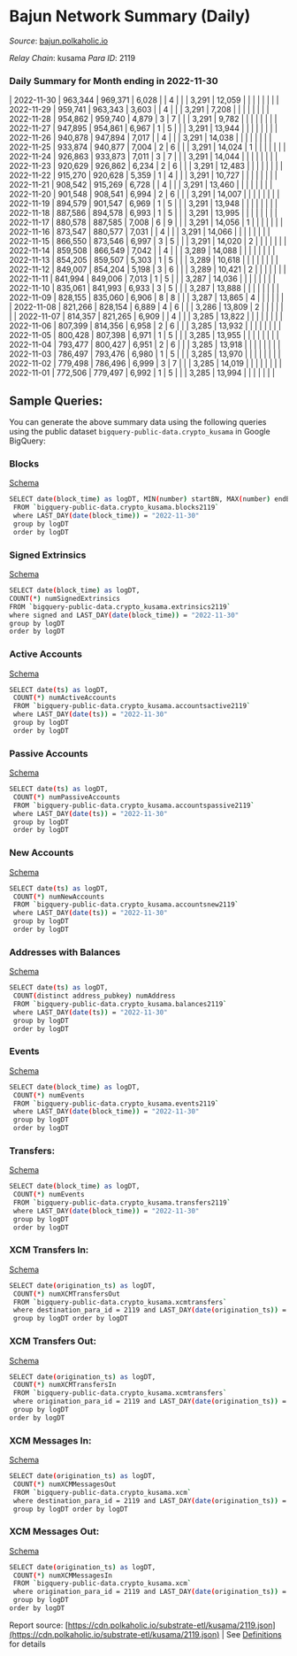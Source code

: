 # Bajun Network Summary (Daily)

_Source_: [bajun.polkaholic.io](https://bajun.polkaholic.io)

*Relay Chain*: kusama
*Para ID*: 2119



### Daily Summary for Month ending in 2022-11-30


| 2022-11-30 | 963,344 | 969,371 | 6,028 |  | 4 |  |  | 3,291 | 12,059 |   |   |   |  |  |  |
| 2022-11-29 | 959,741 | 963,343 | 3,603 |  | 4 |  |  | 3,291 | 7,208 |   |   |   |  |  |  |
| 2022-11-28 | 954,862 | 959,740 | 4,879 | 3 | 7 |  |  | 3,291 | 9,782 |   |   |   |  |  |  |
| 2022-11-27 | 947,895 | 954,861 | 6,967 | 1 | 5 |  |  | 3,291 | 13,944 |   |   |   |  |  |  |
| 2022-11-26 | 940,878 | 947,894 | 7,017 |  | 4 |  |  | 3,291 | 14,038 |   |   |   |  |  |  |
| 2022-11-25 | 933,874 | 940,877 | 7,004 | 2 | 6 |  |  | 3,291 | 14,024 | 1  |   |   |  |  |  |
| 2022-11-24 | 926,863 | 933,873 | 7,011 | 3 | 7 |  |  | 3,291 | 14,044 |   |   |   |  |  |  |
| 2022-11-23 | 920,629 | 926,862 | 6,234 | 2 | 6 |  |  | 3,291 | 12,483 |   |   |   |  |  |  |
| 2022-11-22 | 915,270 | 920,628 | 5,359 | 1 | 4 |  |  | 3,291 | 10,727 |   |   |   |  |  |  |
| 2022-11-21 | 908,542 | 915,269 | 6,728 |  | 4 |  |  | 3,291 | 13,460 |   |   |   |  |  |  |
| 2022-11-20 | 901,548 | 908,541 | 6,994 | 2 | 6 |  |  | 3,291 | 14,007 |   |   |   |  |  |  |
| 2022-11-19 | 894,579 | 901,547 | 6,969 | 1 | 5 |  |  | 3,291 | 13,948 |   |   |   |  |  |  |
| 2022-11-18 | 887,586 | 894,578 | 6,993 | 1 | 5 |  |  | 3,291 | 13,995 |   |   |   |  |  |  |
| 2022-11-17 | 880,578 | 887,585 | 7,008 | 6 | 9 |  |  | 3,291 | 14,056 | 1  |   |   |  |  |  |
| 2022-11-16 | 873,547 | 880,577 | 7,031 |  | 4 |  |  | 3,291 | 14,066 |   |   |   |  |  |  |
| 2022-11-15 | 866,550 | 873,546 | 6,997 | 3 | 5 |  |  | 3,291 | 14,020 | 2  |   |   |  |  |  |
| 2022-11-14 | 859,508 | 866,549 | 7,042 |  | 4 |  |  | 3,289 | 14,088 |   |   |   |  |  |  |
| 2022-11-13 | 854,205 | 859,507 | 5,303 | 1 | 5 |  |  | 3,289 | 10,618 |   |   |   |  |  |  |
| 2022-11-12 | 849,007 | 854,204 | 5,198 | 3 | 6 |  |  | 3,289 | 10,421 | 2  |   |   |  |  |  |
| 2022-11-11 | 841,994 | 849,006 | 7,013 | 1 | 5 |  |  | 3,287 | 14,036 |   |   |   |  |  |  |
| 2022-11-10 | 835,061 | 841,993 | 6,933 | 3 | 5 |  |  | 3,287 | 13,888 |   |   |   |  |  |  |
| 2022-11-09 | 828,155 | 835,060 | 6,906 | 8 | 8 |  |  | 3,287 | 13,865 | 4  |   |   |  |  |  |
| 2022-11-08 | 821,266 | 828,154 | 6,889 | 4 | 6 |  |  | 3,286 | 13,809 | 2  |   |   |  |  |  |
| 2022-11-07 | 814,357 | 821,265 | 6,909 |  | 4 |  |  | 3,285 | 13,822 |   |   |   |  |  |  |
| 2022-11-06 | 807,399 | 814,356 | 6,958 | 2 | 6 |  |  | 3,285 | 13,932 |   |   |   |  |  |  |
| 2022-11-05 | 800,428 | 807,398 | 6,971 | 1 | 5 |  |  | 3,285 | 13,955 |   |   |   |  |  |  |
| 2022-11-04 | 793,477 | 800,427 | 6,951 | 2 | 6 |  |  | 3,285 | 13,918 |   |   |   |  |  |  |
| 2022-11-03 | 786,497 | 793,476 | 6,980 | 1 | 5 |  |  | 3,285 | 13,970 |   |   |   |  |  |  |
| 2022-11-02 | 779,498 | 786,496 | 6,999 | 3 | 7 |  |  | 3,285 | 14,019 |   |   |   |  |  |  |
| 2022-11-01 | 772,506 | 779,497 | 6,992 | 1 | 5 |  |  | 3,285 | 13,994 |   |   |   |  |  |  |

## Sample Queries:
You can generate the above summary data using the following queries using the public dataset `bigquery-public-data.crypto_kusama` in Google BigQuery:


### Blocks 

[Schema](https://github.com/colorfulnotion/substrate-etl/blob/main/schema/blocks.json)

```bash
SELECT date(block_time) as logDT, MIN(number) startBN, MAX(number) endBN, COUNT(*) numBlocks 
 FROM `bigquery-public-data.crypto_kusama.blocks2119`  
 where LAST_DAY(date(block_time)) = "2022-11-30" 
 group by logDT 
 order by logDT
```

### Signed Extrinsics 

[Schema](https://github.com/colorfulnotion/substrate-etl/blob/main/schema/extrinsics.json)

```bash
SELECT date(block_time) as logDT, 
COUNT(*) numSignedExtrinsics 
FROM `bigquery-public-data.crypto_kusama.extrinsics2119`  
where signed and LAST_DAY(date(block_time)) = "2022-11-30" 
group by logDT 
order by logDT
```

### Active Accounts 

[Schema](https://github.com/colorfulnotion/substrate-etl/blob/main/schema/accountsactive.json)

```bash
SELECT date(ts) as logDT, 
 COUNT(*) numActiveAccounts 
 FROM `bigquery-public-data.crypto_kusama.accountsactive2119` 
 where LAST_DAY(date(ts)) = "2022-11-30" 
 group by logDT 
 order by logDT
```

### Passive Accounts 

[Schema](https://github.com/colorfulnotion/substrate-etl/blob/main/schema/accountspassive.json)

```bash
SELECT date(ts) as logDT, 
 COUNT(*) numPassiveAccounts 
 FROM `bigquery-public-data.crypto_kusama.accountspassive2119` 
 where LAST_DAY(date(ts)) = "2022-11-30" 
 group by logDT 
 order by logDT
```

### New Accounts 

[Schema](https://github.com/colorfulnotion/substrate-etl/blob/main/schema/accountsnew.json)

```bash
SELECT date(ts) as logDT, 
 COUNT(*) numNewAccounts 
 FROM `bigquery-public-data.crypto_kusama.accountsnew2119` 
 where LAST_DAY(date(ts)) = "2022-11-30" 
 group by logDT
 order by logDT
```

### Addresses with Balances 

[Schema](https://github.com/colorfulnotion/substrate-etl/blob/main/schema/balances.json)

```bash
SELECT date(ts) as logDT,
 COUNT(distinct address_pubkey) numAddress 
 FROM `bigquery-public-data.crypto_kusama.balances2119` 
 where LAST_DAY(date(ts)) = "2022-11-30" 
 group by logDT 
 order by logDT
```

### Events 

[Schema](https://github.com/colorfulnotion/substrate-etl/blob/main/schema/events.json)

```bash
SELECT date(block_time) as logDT, 
 COUNT(*) numEvents 
 FROM `bigquery-public-data.crypto_kusama.events2119` 
 where LAST_DAY(date(block_time)) = "2022-11-30" 
 group by logDT 
 order by logDT
```

### Transfers:

[Schema](https://github.com/colorfulnotion/substrate-etl/blob/main/schema/transfers.json)

```bash
SELECT date(block_time) as logDT, 
 COUNT(*) numEvents 
 FROM `bigquery-public-data.crypto_kusama.transfers2119` 
 where LAST_DAY(date(block_time)) = "2022-11-30" 
 group by logDT 
 order by logDT
```

### XCM Transfers In: 

[Schema](https://github.com/colorfulnotion/substrate-etl/blob/main/schema/xcmtransfers.json)

```bash
SELECT date(origination_ts) as logDT, 
 COUNT(*) numXCMTransfersOut 
 FROM `bigquery-public-data.crypto_kusama.xcmtransfers` 
 where destination_para_id = 2119 and LAST_DAY(date(origination_ts)) = "2022-11-30" 
 group by logDT order by logDT
```

### XCM Transfers Out: 

[Schema](https://github.com/colorfulnotion/substrate-etl/blob/main/schema/xcmtransfers.json)

```bash
SELECT date(origination_ts) as logDT, 
 COUNT(*) numXCMTransfersIn 
 FROM `bigquery-public-data.crypto_kusama.xcmtransfers` 
 where origination_para_id = 2119 and LAST_DAY(date(origination_ts)) = "2022-11-30" 
 group by logDT 
order by logDT
```

### XCM Messages In: 

[Schema](https://github.com/colorfulnotion/substrate-etl/blob/main/schema/xcm.json)

```bash
SELECT date(origination_ts) as logDT, 
 COUNT(*) numXCMMessagesOut 
 FROM `bigquery-public-data.crypto_kusama.xcm` 
 where destination_para_id = 2119 and LAST_DAY(date(origination_ts)) = "2022-11-30" 
 group by logDT order by logDT
```

### XCM Messages Out: 

[Schema](https://github.com/colorfulnotion/substrate-etl/blob/main/schema/xcm.json)

```bash
SELECT date(origination_ts) as logDT, 
 COUNT(*) numXCMMessagesIn 
 FROM `bigquery-public-data.crypto_kusama.xcm` 
 where origination_para_id = 2119 and LAST_DAY(date(origination_ts)) = "2022-11-30" 
 group by logDT 
order by logDT
```


Report source: [https://cdn.polkaholic.io/substrate-etl/kusama/2119.json](https://cdn.polkaholic.io/substrate-etl/kusama/2119.json) | See [Definitions](/DEFINITIONS.md) for details
